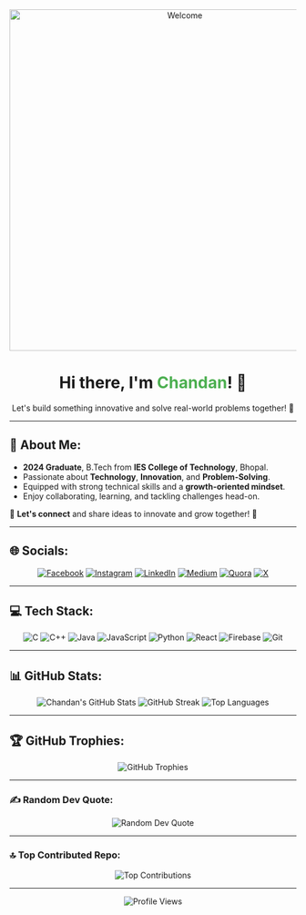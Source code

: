 <div align="center">
  <img src="https://media.giphy.com/media/3o7aCTfyhYawdOXcFW/giphy.gif" alt="Welcome" width="600"/>
  <h1>Hi there, I'm <span style="color: #4caf50;">Chandan</span>! 👋</h1>
  <p>Let's build something innovative and solve real-world problems together! 🚀</p>
</div>

---

## 💫 **About Me**:

-  **2024 Graduate**, B.Tech from **IES College of Technology**, Bhopal.  
-  Passionate about **Technology**, **Innovation**, and **Problem-Solving**.  
-  Equipped with strong technical skills and a **growth-oriented mindset**.  
-  Enjoy collaborating, learning, and tackling challenges head-on.  

🔗 **Let's connect** and share ideas to innovate and grow together! 🌟

---

## 🌐 **Socials**:
<div align="center">
  <a href="(https://www.facebook.com/s.dhoni.31586?rdid=Ec9w0Va9gpfpNPxM#)" target="_blank"><img src="https://img.shields.io/badge/Facebook-%231877F2.svg?style=for-the-badge&logo=Facebook&logoColor=white" alt="Facebook"></a>
  <a href="https://instagram.com/chandanvatsa393" target="_blank"><img src="https://img.shields.io/badge/Instagram-%23E4405F.svg?style=for-the-badge&logo=Instagram&logoColor=white" alt="Instagram"></a>
  <a href="https://linkedin.com/in/ChandanKumar" target="_blank"><img src="https://img.shields.io/badge/LinkedIn-%230077B5.svg?style=for-the-badge&logo=linkedin&logoColor=white" alt="LinkedIn"></a>
  <a href="https://medium.com/@chandanvatsa321" target="_blank"><img src="https://img.shields.io/badge/Medium-12100E?style=for-the-badge&logo=medium&logoColor=white" alt="Medium"></a>
  <a href="https://quora.com/profile/ChandanVatsa" target="_blank"><img src="https://img.shields.io/badge/Quora-%23B92B27.svg?style=for-the-badge&logo=Quora&logoColor=white" alt="Quora"></a>
  <a href="https://x.com/Chandanvatsa393" target="_blank"><img src="https://img.shields.io/badge/X-black.svg?style=for-the-badge&logo=X&logoColor=white" alt="X"></a>
</div>

---

## 💻 **Tech Stack**:
<div align="center">
  <img src="https://img.shields.io/badge/c-%2300599C.svg?style=for-the-badge&logo=c&logoColor=white" alt="C">
  <img src="https://img.shields.io/badge/c++-%2300599C.svg?style=for-the-badge&logo=c%2B%2B&logoColor=white" alt="C++">
  <img src="https://img.shields.io/badge/java-%23ED8B00.svg?style=for-the-badge&logo=openjdk&logoColor=white" alt="Java">
  <img src="https://img.shields.io/badge/javascript-%23323330.svg?style=for-the-badge&logo=javascript&logoColor=%23F7DF1E" alt="JavaScript">
  <img src="https://img.shields.io/badge/python-3670A0?style=for-the-badge&logo=python&logoColor=ffdd54" alt="Python">
  <img src="https://img.shields.io/badge/react-%2320232a.svg?style=for-the-badge&logo=react&logoColor=%2361DAFB" alt="React">
  <img src="https://img.shields.io/badge/firebase-a08021?style=for-the-badge&logo=firebase&logoColor=ffcd34" alt="Firebase">
  <img src="https://img.shields.io/badge/git-%23F05033.svg?style=for-the-badge&logo=git&logoColor=white" alt="Git">
</div>

---

## 📊 **GitHub Stats**:
<div align="center">
  <img src="https://github-readme-stats.vercel.app/api?username=gitChandan123&theme=radical&hide_border=false&include_all_commits=false&count_private=false" alt="Chandan's GitHub Stats">
  <img src="https://github-readme-streak-stats.herokuapp.com/?user=gitChandan123&theme=radical&hide_border=false" alt="GitHub Streak">
  <img src="https://github-readme-stats.vercel.app/api/top-langs/?username=gitChandan123&theme=radical&hide_border=false&include_all_commits=false&count_private=false&layout=compact" alt="Top Languages">
</div>

---

## 🏆 **GitHub Trophies**:
<div align="center">
  <img src="https://github-profile-trophy.vercel.app/?username=gitChandan123&theme=radical&no-frame=false&no-bg=true&margin-w=4" alt="GitHub Trophies">
</div>

---

### ✍️ **Random Dev Quote**:
<div align="center">
  <img src="https://quotes-github-readme.vercel.app/api?type=horizontal&theme=radical" alt="Random Dev Quote">
</div>

---

### 🔝 **Top Contributed Repo**:
<div align="center">
  <img src="https://github-contributor-stats.vercel.app/api?username=gitChandan123&limit=5&theme=radical&combine_all_yearly_contributions=true" alt="Top Contributions">
</div>

---

<p align="center">
  <img src="https://visitcount.itsvg.in/api?id=gitChandan123&icon=0&color=0" alt="Profile Views">
</p>
